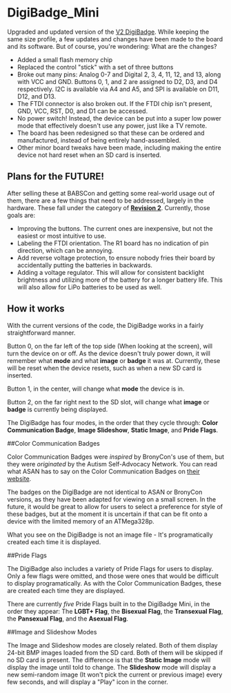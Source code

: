 # DigiBadge_Mini
Upgraded and updated version of the [V2 DigiBadge](https://github.com/PhoenixbornTech/DigiBadgeV2). While keeping the same size profile, a few updates and changes have been made to the board and its software. But of course, you're wondering: What are the changes?

 - Added a small flash memory chip
 - Replaced the control "stick" with a set of three buttons
 - Broke out many pins: Analog 0-7 and Digital 2, 3, 4, 11, 12, and 13, along with VCC and GND. Buttons 0, 1, and 2 are assigned to D2, D3, and D4 respectively. I2C is available via A4 and A5, and SPI is available on D11, D12, and D13.
 - The FTDI connector is also broken out. If the FTDI chip isn't present, GND, VCC, RST, D0, and D1 can be accessed. 
 - No power switch! Instead, the device can be put into a super low power mode that effectively doesn't use any power, just like a TV remote.
 - The board has been redesigned so that these can be ordered and manufactured, instead of being entirely hand-assembled.
 - Other minor board tweaks have been made, including making the entire device not hard reset when an SD card is inserted.
 
## Plans for the FUTURE!
After selling these at BABSCon and getting some real-world usage out of them, there are a few things that need to be addressed, largely in the hardware. These fall under the category of [**Revision 2**](https://github.com/PhoenixbornTech/DigiBadge_Mini/milestone/3). Currently, those goals are:

 - Improving the buttons. The current ones are inexpensive, but not the easiest or most intuitive to use.
 - Labeling the FTDI orientation. The R1 board has no indication of pin direction, which can be annoying.
 - Add reverse voltage protection, to ensure nobody fries their board by accidentally putting the batteries in backwards.
 - Adding a voltage regulator. This will allow for consistent backlight brightness and utilizing more of the battery for a longer battery life. This will also allow for LiPo batteries to be used as well.
 
## How it works
With the current versions of the code, the DigiBadge works in a fairly straightforward manner.
 
Button 0, on the far left of the top side (When looking at the screen), will turn the device on or off. As the device doesn't truly power down, it will remember what **mode** and what **image** or **badge** it was at. Currently, these will be reset when the device resets, such as when a new SD card is inserted.
 
Button 1, in the center, will change what **mode** the device is in.
 
Button 2, on the far right next to the SD slot, will change what **image** or **badge** is currently being displayed.
 
The DigiBadge has four modes, in the order that they cycle through: **Color Communication Badge**, **Image Slideshow**, **Static Image**, and **Pride Flags**.
 
##Color Communication Badges
 
Color Communication Badges were *inspired* by BronyCon's use of them, but they were *originated* by the Autism Self-Advocacy Network. You can read what ASAN has to say on the Color Communication Badges on [their website](http://autisticadvocacy.org/2014/02/color-communication-badges/).
 
The badges on the DigiBadge are not identical to ASAN or BronyCon versions, as they have been adapted for viewing on a small screen. In the future, it would be great to allow for users to select a preference for style of these badges, but at the moment it is uncertain if that can be fit onto a device with the limited memory of an ATMega328p.

What you see on the DigiBadge is not an image file - It's programatically created each time it is displayed.
 
##Pride Flags
 
The DigiBadge also includes a variety of Pride Flags for users to display. Only a few flags were omitted, and those were ones that would be difficult to display programatically. As with the Color Communication Badges, these are created each time they are displayed.

There are currently *five* Pride Flags built in to the DigiBadge Mini, in the order they appear: The **LGBT+ Flag**, the **Bisexual Flag**, the **Transexual Flag**, the **Pansexual Flag**, and the **Asexual Flag**.

##Image and Slideshow Modes

The Image and Slideshow modes are closely related. Both of them display 24-bit BMP images loaded from the SD card. Both of them will be skipped if no SD card is present. The difference is that the **Static Image** mode will display the image until told to change. The **Slideshow** mode will display a new semi-random image (It won't pick the current or previous image) every few seconds, and will display a "Play" icon in the corner.